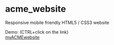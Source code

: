 # acme_website
Responsive mobile friendly HTML5 / CSS3 website  
  
Demo: (CTRL+click on the link)  
<a href="https://emurillojr.github.io/acme_website/" target="_blank">myACMEwebsite</a>
